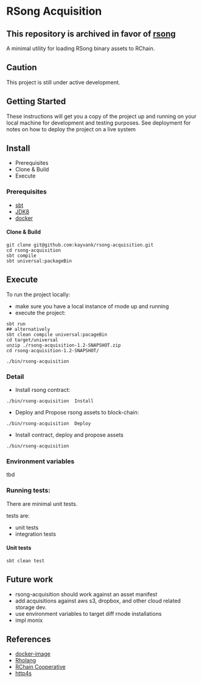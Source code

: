 # RSong Acquisition
## This repository is archived in favor of [rsong](https://github.com/rchain/rsong)
A minimal utility for loading RSong binary assets to RChain.

## Caution
This project is still under active development. 

## Getting Started

These instructions will get you a copy of the project up and running on your local machine for development and testing purposes. See deployment for notes on how to deploy the project on a live system

## Install

- Prerequisites
- Clone & Build
- Execute 

### Prerequisites

- [sbt](https://www.scala-sbt.org/)
- [JDK8](http://www.oracle.com/technetwork/pt/java/javase/downloads/jdk8-downloads-2133151.html?printOnly=1)
- [docker](https://www.docker.com/) <Optional>


#### Clone & Build 

```
git clone git@github.com:kayvank/rsong-acquisition.git
cd rsong-acquisition
sbt compile 
sbt universal:packageBin
```

## Execute

To run the project locally:
- make sure you have a local instance of rnode up and running
- execute the project:

```
sbt run
## alternatively
sbt clean compile universal:pacageBin
cd target/universal
unzip ./rsong-acquisition-1.2-SNAPSHOT.zip
cd rsong-acquisition-1.2-SNAPSHOT/

./bin/rsong-acquisition   

```
### Detail
- Install rsong contract:

```$xslt
./bin/rsong-acquisition  Install  

```
- Deploy and Propose rsong assets to block-chain:

```
./bin/rsong-acquisition  Deploy

```

- Install contract, deploy and propose assets

```$xslt
./bin/rsong-acquisition 

```


### Environment variables

tbd

### Running tests:
There are minimal unit tests.

tests are:
- unit tests
- integration tests

#### Unit tests
```
sbt clean test
```
## Future work
- rsong-acquisition should work against an asset manifest
- add acquisitions against aws s3, dropbox, and other cloud related storage dev.
- use environment variables to target diff rnode installations
- impl monix

## References

- [docker-image](https://hub.docker.com/r/kayvank/immersion-rc-proxy/tags/)
- [Rholang](https://developer.rchain.coop/assets/rholang-spec-0.2.pdf)
- [RChain Cooperative](https://www.rchain.coop/)
- [http4s](https://github.com/http4s/http4s)



